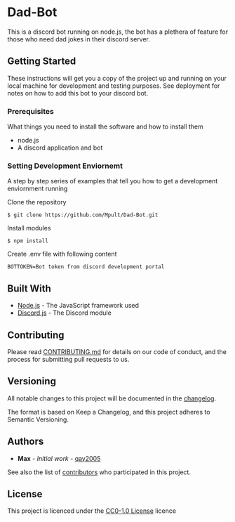 # Dad-Bot

This is a discord bot running on node.js, the bot has a plethera of feature for those who need dad jokes in their discord server.

## Getting Started

These instructions will get you a copy of the project up and running on your local machine for development and testing purposes. See deployment for notes on how to add this bot to your discord bot.

### Prerequisites

What things you need to install the software and how to install them

* node.js
* A discord application and bot

### Setting Development Enviornemt

A step by step series of examples that tell you how to get a development enviornment running

Clone the repository
``` shell
$ git clone https://github.com/Mpult/Dad-Bot.git
```
Install modules
``` shell
$ npm install
```
Create .env file with following content
``` .env
BOTTOKEN=Bot token from discord development portal
```

## Built With

* [Node.js](https://nodejs.org/en/) - The JavaScript framework used
* [Discord.js](https://discord.js.org/#/) - The Discord module

## Contributing

Please read [CONTRIBUTING.md](https://gist.github.com/PurpleBooth/b24679402957c63ec426) for details on our code of conduct, and the process for submitting pull requests to us.

## Versioning

All notable changes to this project will be documented in the [changelog](https://github.com/Mpult/Dad-Bot/blob/main/.github/changelog.md).

The format is based on Keep a Changelog, and this project adheres to Semantic Versioning.

## Authors

* **Max** - *Initial work* - [qay2005](https://github.com/Mpult)

See also the list of [contributors](https://github.com/Mpult/dad-bot/contributors) who participated in this project.

## License
This project is licenced under the [CC0-1.0 License](https://github.com/MPult/Dad-Bot/blob/main/LICENSE) licence
